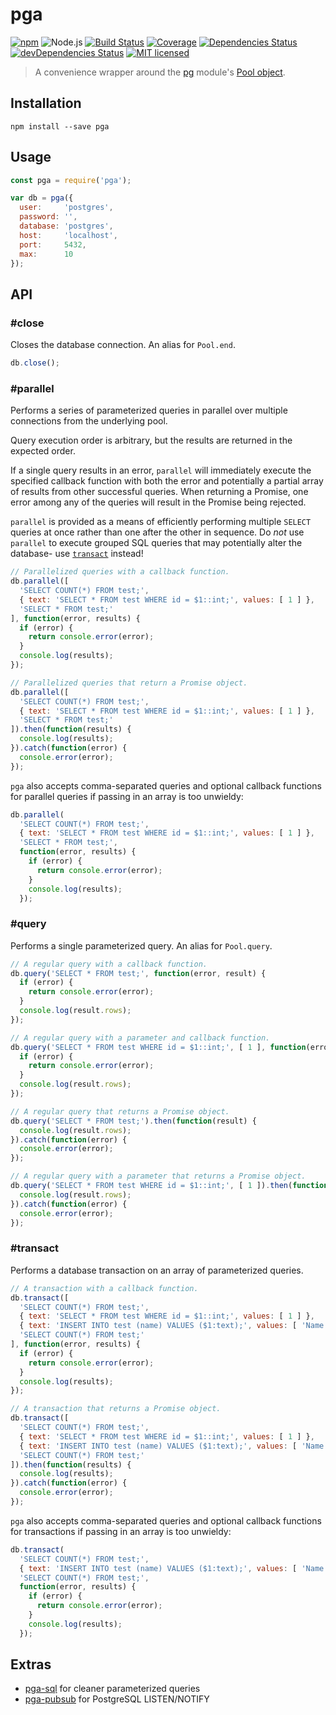 # pga

[![npm](https://img.shields.io/npm/v/pga.svg?style=flat-square)](https://www.npmjs.com/package/pga)
![Node.js](https://img.shields.io/badge/node.js-%3E=_6.4.0-blue.svg?style=flat-square)
[![Build Status](https://img.shields.io/travis/ConnorWiseman/pga/master.svg?style=flat-square)](https://travis-ci.org/ConnorWiseman/pga) [![Coverage](https://img.shields.io/codecov/c/github/ConnorWiseman/pga.svg?style=flat-square)](https://codecov.io/gh/ConnorWiseman/pga)
[![Dependencies Status](https://david-dm.org/ConnorWiseman/pga/status.svg?style=flat-square)](https://david-dm.org/ConnorWiseman/pga)
[![devDependencies Status](https://david-dm.org/ConnorWiseman/pga/dev-status.svg?style=flat-square)](https://david-dm.org/ConnorWiseman/pga?type=dev)
[![MIT licensed](https://img.shields.io/badge/license-MIT-blue.svg?style=flat-square)](https://github.com/ConnorWiseman/pga/blob/master/LICENSE)

> A convenience wrapper around the [pg](https://github.com/brianc/node-postgres) module's [Pool object](https://github.com/brianc/node-pg-pool).


## Installation

```shell
npm install --save pga
```


## Usage

```javascript
const pga = require('pga');

var db = pga({
  user:     'postgres',
  password: '',
  database: 'postgres',
  host:     'localhost',
  port:     5432,
  max:      10
});
```


## API
### &#35;close
Closes the database connection. An alias for `Pool.end`.

```javascript
db.close();
```


### &#35;parallel
Performs a series of parameterized queries in parallel over multiple connections from the underlying pool.

Query execution order is arbitrary, but the results are returned in the expected order.

If a single query results in an error, `parallel` will immediately execute the specified callback function with both the error and potentially a partial array of results from other successful queries. When returning a Promise, one error among any of the queries will result in the Promise being rejected.

`parallel` is provided as a means of efficiently performing multiple `SELECT` queries at once rather than one after the other in sequence. Do _not_ use `parallel` to execute grouped SQL queries that may potentially alter the database- use [`transact`](https://github.com/ConnorWiseman/pga#transact) instead!

```javascript
// Parallelized queries with a callback function.
db.parallel([
  'SELECT COUNT(*) FROM test;',
  { text: 'SELECT * FROM test WHERE id = $1::int;', values: [ 1 ] },
  'SELECT * FROM test;'
], function(error, results) {
  if (error) {
    return console.error(error);
  }
  console.log(results);
});

// Parallelized queries that return a Promise object.
db.parallel([
  'SELECT COUNT(*) FROM test;',
  { text: 'SELECT * FROM test WHERE id = $1::int;', values: [ 1 ] },
  'SELECT * FROM test;'
]).then(function(results) {
  console.log(results);
}).catch(function(error) {
  console.error(error);
});
```

`pga` also accepts comma-separated queries and optional callback functions for parallel queries if passing in an array is too unwieldy:
```javascript
db.parallel(
  'SELECT COUNT(*) FROM test;',
  { text: 'SELECT * FROM test WHERE id = $1::int;', values: [ 1 ] },
  'SELECT * FROM test;',
  function(error, results) {
    if (error) {
      return console.error(error);
    }
    console.log(results);
  });
```


### &#35;query
Performs a single parameterized query. An alias for `Pool.query`.

```javascript
// A regular query with a callback function.
db.query('SELECT * FROM test;', function(error, result) {
  if (error) {
    return console.error(error);
  }
  console.log(result.rows);
});

// A regular query with a parameter and callback function.
db.query('SELECT * FROM test WHERE id = $1::int;', [ 1 ], function(error, result) {
  if (error) {
    return console.error(error);
  }
  console.log(result.rows);
});

// A regular query that returns a Promise object.
db.query('SELECT * FROM test;').then(function(result) {
  console.log(result.rows);
}).catch(function(error) {
  console.error(error);
});

// A regular query with a parameter that returns a Promise object.
db.query('SELECT * FROM test WHERE id = $1::int;', [ 1 ]).then(function(result) {
  console.log(result.rows);
}).catch(function(error) {
  console.error(error);
});
```


### &#35;transact
Performs a database transaction on an array of parameterized queries.

```javascript
// A transaction with a callback function.
db.transact([
  'SELECT COUNT(*) FROM test;',
  { text: 'SELECT * FROM test WHERE id = $1::int;', values: [ 1 ] },
  { text: 'INSERT INTO test (name) VALUES ($1:text);', values: [ 'Name!' ] },
  'SELECT COUNT(*) FROM test;'
], function(error, results) {
  if (error) {
    return console.error(error);
  }
  console.log(results);
});

// A transaction that returns a Promise object.
db.transact([
  'SELECT COUNT(*) FROM test;',
  { text: 'SELECT * FROM test WHERE id = $1::int;', values: [ 1 ] },
  { text: 'INSERT INTO test (name) VALUES ($1:text);', values: [ 'Name!' ] },
  'SELECT COUNT(*) FROM test;'
]).then(function(results) {
  console.log(results);
}).catch(function(error) {
  console.error(error);
});
```

`pga` also accepts comma-separated queries and optional callback functions for transactions if passing in an array is too unwieldy:
```javascript
db.transact(
  'SELECT COUNT(*) FROM test;',
  { text: 'INSERT INTO test (name) VALUES ($1:text);', values: [ 'Name!' ] },
  'SELECT COUNT(*) FROM test;',
  function(error, results) {
    if (error) {
      return console.error(error);
    }
    console.log(results);
  });
```

## Extras
* [pga-sql](https://github.com/ConnorWiseman/pga-sql) for cleaner parameterized queries
* [pga-pubsub](https://github.com/ConnorWiseman/pga-pubsub) for PostgreSQL LISTEN/NOTIFY
